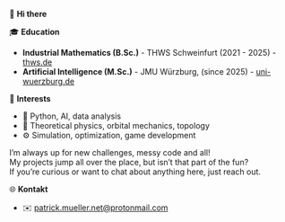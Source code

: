 👋 **Hi there**

🎓 **Education**
- **Industrial Mathematics (B.Sc.)** - THWS Schweinfurt (2021 - 2025) - [thws.de](https://www.thws.de/)
- **Artificial Intelligence (M.Sc.)** - JMU Würzburg, (since 2025) - [uni-wuerzburg.de](https://www.uni-wuerzburg.de/)

🧠 **Interests**
- 🐍 Python, AI, data analysis
- 🌌 Theoretical physics, orbital mechanics, topology
- ⚙️ Simulation, optimization, game development

I’m always up for new challenges, messy code and all!  
My projects jump all over the place, but isn’t that part of the fun?  
If you’re curious or want to chat about anything here, just reach out.

🌐 **Kontakt**
- ✉️ patrick.mueller.net@protonmail.com
